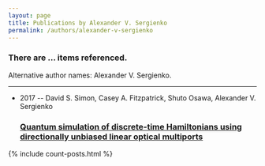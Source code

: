 ```yaml
---
layout: page
title: Publications by Alexander V. Sergienko
permalink: /authors/alexander-v-sergienko
---
```


<h3 id="number-posts">There are ... items referenced.</h3>
<p id='info-authors'>Alternative author names: Alexander V. Sergienko.</p>
<hr />
<ul class="post-list">
<li><span class='post-meta'>2017 -- David S. Simon, Casey A. Fitzpatrick, Shuto Osawa, Alexander V. Sergienko</span><h3><a class='post-link' href="{{ site.baseurl }}/quantum-simulation-of-discrete-time-hamiltonians-using-directionally-unbiased-linear-optical-multiports">Quantum simulation of discrete-time Hamiltonians using directionally unbiased linear optical multiports</a></h3></li>

</ul>
{% include count-posts.html %}
